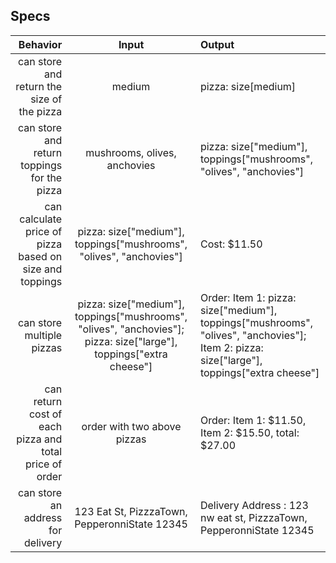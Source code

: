 ## Specs

|  Behavior   |  Input     |      Output      |
|------------:|:----------:|:-----------------|
| can store and return the size of the pizza | medium | pizza: size[medium]|
|can store and return toppings for the pizza | mushrooms, olives, anchovies | pizza: size["medium"], toppings["mushrooms", "olives", "anchovies"] |
|can calculate price of pizza based on size and toppings | pizza: size["medium"], toppings["mushrooms", "olives", "anchovies"] | Cost: $11.50 |
|can store multiple pizzas | pizza: size["medium"], toppings["mushrooms", "olives", "anchovies"]; pizza: size["large"], toppings["extra cheese"] | Order: Item 1: pizza: size["medium"], toppings["mushrooms", "olives", "anchovies"]; Item 2: pizza: size["large"], toppings["extra cheese"]  |
|can return cost of each pizza and total price of order | order with two above pizzas | Order: Item 1: $11.50, Item 2: $15.50, total: $27.00 |
| can store an address for delivery | 123 Eat St, PizzzaTown, PepperonniState 12345 | Delivery Address : 123 nw eat st, PizzzaTown, PepperonniState 12345 |
